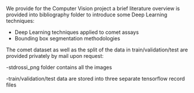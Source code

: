 We provide for the Computer Vision project a brief literature overview is provided into bibliography folder to introduce some Deep Learning techniques:

- Deep Learning techniques applied to comet assays
- Bounding box segmentation methodologies

The comet dataset as well as the split of the data in train/validation/test are provided privately by mail upon request:

-stdrossi_png folder contains all the images

-train/validation/test data are stored into three separate tensorflow record files


